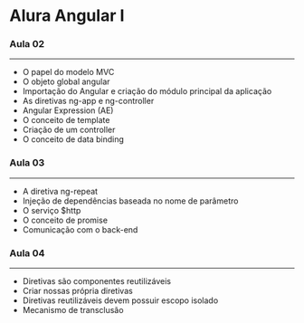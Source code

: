 # Alura Angular I


### Aula 02
--------------------------------------------------

* O papel do modelo MVC
* O objeto global angular
* Importação do Angular e criação do módulo principal da aplicação
* As diretivas ng-app e ng-controller
* Angular Expression (AE)
* O conceito de template
* Criação de um controller
* O conceito de data binding

### Aula 03
--------------------------------------------------

* A diretiva ng-repeat
* Injeção de dependências baseada no nome de parâmetro
* O serviço $http
* O conceito de promise
* Comunicação com o back-end


### Aula 04
-------------------------------------------------

* Diretivas são componentes reutilizáveis
* Criar nossas própria diretivas
* Diretivas reutilizáveis devem possuir escopo isolado
* Mecanismo de transclusão
